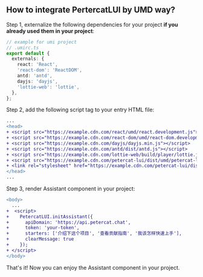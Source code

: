 ## How to integrate PertercatLUI by UMD way?

Step 1, externalize the following dependencies for your project **if you already used them in your project**:

```ts
// example for umi project
// .umirc.ts
export default {
  externals: {
    react: 'React',
    'react-dom': 'ReactDOM',
    antd: 'antd',
    dayjs: 'dayjs',
    'lottie-web': 'lottie',
  },
};
```

Step 2, add the following script tag to your entry HTML file:

```diff
...
<head>
+ <script src="https://example.cdn.com/react/umd/react.development.js"></script>
+ <script src="https://example.cdn.com/react-dom/umd/react-dom.development.js"></script>
+ <script src="https://example.cdn.com/dayjs/dayjs.min.js"></script>
+ <script src="https://example.cdn.com/antd/dist/antd.js"></script>
+ <script src="https://example.cdn.com/lottie-web/build/player/lottie.js"></script>
+ <script src="https://example.cdn.com/petercat-lui/dist/umd/petercat-lui.min.js"></script>
+ <link rel="stylesheet" href="https://example.cdn.com/petercat-lui/dist/umd/petercat-lui.min.css">
</head>
...
```

Step 3, render Assistant component in your project:

```diff
<body>
  ...
+  <script>
+    PetercatLUI.initAssistant({
+      apiDomain: 'https://api.petercat.chat',
+      token: 'your-token',
+      starters: ['介绍下这个项目', '查看贡献指南', '我该怎样快速上手'],
+      clearMessage: true
+    });
+ </script>
</body>
```

That's it! Now you can enjoy the Assistant component in your project.

